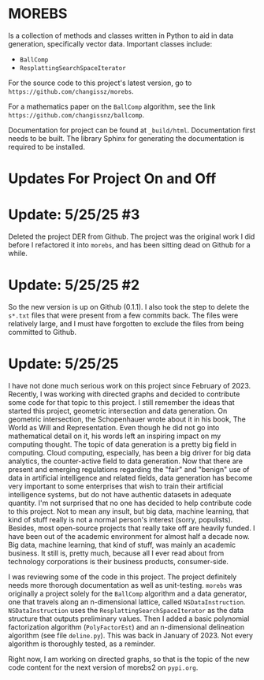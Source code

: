 MOREBS
=======
Is a collection of methods and classes written in Python to aid in data generation, specifically
vector data. Important classes include:
- `BallComp`
- `ResplattingSearchSpaceIterator`

For the source code to this project's latest version, go to 
`https://github.com/changissz/morebs`.

For a mathematics paper on the `BallComp` algorithm, see the link  
`https://github.com/changissnz/ballcomp`. 

Documentation for project can be found at `_build/html`. Documentation 
first needs to be built. The library Sphinx for generating the documentation
is required to be installed. 

# Updates For Project On and Off 

# Update: 5/25/25 #3 
Deleted the project DER from Github. The project was the original work I did 
before I refactored it into `morebs`, and has been sitting dead on Github for 
a while. 

# Update: 5/25/25 #2 
So the new version is up on Github (0.1.1). I also took the step to delete the 
`s*.txt` files that were present from a few commits back. The files were relatively 
large, and I must have forgotten to exclude the files from being committed to Github. 

# Update: 5/25/25 

I have not done much serious work on this project since February of 2023. 
Recently, I was working with directed graphs and decided to contribute 
some code for that topic to this project. I still remember the ideas that 
started this project, geometric intersection and data generation. On 
geometric intersection, the Schopenhauer wrote about it in his book, The 
World as Will and Representation. Even though he did not go into mathematical 
detail on it, his words left an inspiring impact on my computing thought. The 
topic of data generation is a pretty big field in computing. Cloud computing, 
especially, has been a big driver for big data analytics, the counter-active 
field to data generation. Now that there are present and emerging regulations 
regarding the "fair" and "benign" use of data in artificial intelligence and 
related fields, data generation has become very important to some enterprises 
that wish to train their artificial intelligence systems, but do not have 
authentic datasets in adequate quantity. I'm not surprised that no one has 
decided to help contribute code to this project. Not to mean any insult, but 
big data, machine learning, that kind of stuff really is not a normal person's 
interest (sorry, populists). Besides, most open-source projects that really take 
off are heavily funded. I have been out of the academic environment for almost 
half a decade now. Big data, machine learning, that kind of stuff, was mainly an 
academic business. It still is, pretty much, because all I ever read about from 
technology corporations is their business products, consumer-side. 

I was reviewing some of the code in this project. The project definitely needs 
more thorough documentation as well as unit-testing. `morebs` was originally 
a project solely for the `BallComp` algorithm and a data generator, one that 
travels along an n-dimensional lattice, called `NSDataInstruction`.
`NSDataInstruction` uses the `ResplattingSearchSpaceIterator` as the data structure 
that outputs preliminary values. Then I added a basic polynomial factorization 
algorithm (`PolyFactorEst`) and an n-dimensional delineation algorithm (see file 
`deline.py`). This was back in January of 2023. Not every algorithm is thoroughly 
tested, as a reminder. 

Right now, I am working on directed graphs, so that is the topic of the new code 
content for the next version of morebs2 on `pypi.org`. 